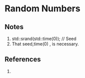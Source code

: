 # Random Numbers

## Notes
1. std::srand(std::time(0)); // Seed
2. That seed,time(0) , is necessary.  


## References

1. 

